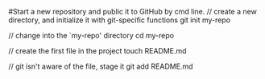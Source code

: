 #Start a new repository and public it to GitHub by cmd line.
// create a new directory, and initialize it with git-specific functions
git init my-repo

// change into the `my-repo' directory
cd my-repo

// create the first file in the project
touch README.md

// git isn't aware of the file, stage it
git add README.md


